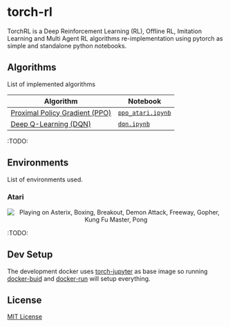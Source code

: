 # torch-rl

TorchRL is a Deep Reinforcement Learning (RL), Offline RL, Imitation Learning and Multi Agent RL algorithms re-implementation using pytorch as simple and standalone python notebooks.

## Algorithms

List of implemented algorithms

| Algorithm      | Notebook |
| ----------- | ----------- |
| [Proximal Policy Gradient (PPO)](https://arxiv.org/pdf/1707.06347.pdf)  |  [`ppo_atari.ipynb`](notebooks/ppo_atari.ipynb) |
| [Deep Q-Learning (DQN)](https://web.stanford.edu/class/psych209/Readings/MnihEtAlHassibis15NatureControlDeepRL.pdf) |  [`dqn.ipynb`](notebooks/dqn.ipynb) |

:TODO:

## Environments

List of environments used.

### Atari

<div align='center'>
  <img alt="Playing on Asterix, Boxing, Breakout, Demon Attack, Freeway, Gopher, Kung Fu Master, Pong" src="assets/atari.gif">
</div>

:TODO:

## Dev Setup

The development docker uses [torch-jupyter](https://github.com/rodrigobaron/torch-jupyter) as base image so running [docker-buid](docker-build.sh) and [docker-run](docker-run.sh) will setup everything.

## License

[MIT License](LICENSE)